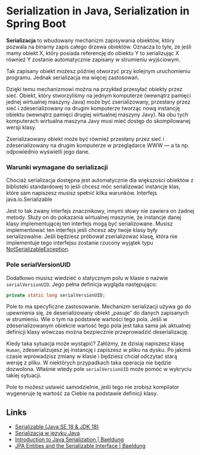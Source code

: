 # Serialization in Java, Serialization in Spring Boot

**Serializacja** to wbudowany mechanizm zapisywania obiektów, który pozwala na binarny zapis całego drzewa obiektów. Oznacza to tyle, że jeśli mamy obiekt X, który posiada referencję do obiektu Y to serializując X również Y zostanie automatycznie zapisany w strumieniu wyjściowym.

Tak zapisany obiekt możesz później otworzyć przy kolejnym uruchomieniu programu. Jednak serializacja ma więcej zastosowań.

Dzięki temu mechanizmowi można na przykład przesyłać obiekty przez sieć. Obiekt, który stworzyliśmy na jednym komputerze (wewnątrz pamięci jednej wirtualnej maszyny Java) może być zserializowany, przesłany przez sieć i zdeserializowany na drugim komputerze tworząc nową instancję obiektu (wewnątrz pamięci drugiej wirtualnej maszyny Javy). Na obu tych komputerach wirtualna maszyna Javy musi mieć dostęp do skompilowanej wersji klasy.

Zserializaowany obiekt może być również przesłany przez sieć i zdeserializowany na drugim komputerze w przeglądarce WWW — a ta np. odpowiednio wyświetli jego dane. 

### Warunki wymagane do serializacji

Chociaż serializacja dostępna jest automatycznie dla większości obiektów z biblioteki standardowej to jeśli chcesz móc serializować instancje klas, które sam napiszesz musisz spełnić kilka warunków.
Interfejs java.io.Serializable

Jest to tak zwany interfejs znacznikowy, innymi słowy nie zawiera on żadnej metody. Służy on do pokazania wirtualnej 
maszynie, że instancje danej klasy implementującej ten interfejs mogą być serializowane. Musisz implementować ten 
interfejs jeśli chcesz aby twoje klasy były serializowalne. Jeśli będziesz próbował zserializować klasę, która nie 
implementuje tego interfejsu zostanie rzucony wyjątek typu [NotSerializableException](https://docs.oracle.com/en/java/javase/12/docs/api/java.base/java/io/NotSerializableException.html).

### Pole serialVersionUID

Dodatkowo musisz wiedzieć o statycznym polu w klasie o nazwie `serialVersionUID`. Jego pełna definicja wygląda następująco:

```java
private static long serialVersionUID;
```

Pole to ma specyficzne zastosowanie. Mechanizm serializacji używa go do upewnienia się, że deserializowany obiekt „pasuje” do danych zapisanych w strumieniu. Wie o tym na podstawie wartości tego pola. Jeśli w zdeserializowanym obiekcie wartość tego pola jest taka sama jak aktualnej definicji klasy wówczas można bezpiecznie przeprowadzić deserializację.

Kiedy taka sytuacja może wystąpić? Załóżmy, że dzisiaj napiszesz klasę `Human`, zdeserializujesz jej instancję i zapiszesz w pliku na dysku. Po jakimś czasie wprowadzisz zmiany w klasie i będziesz chciał odczytać starą wersję z pliku. W niektórych przypadkach taka operacja nie będzie dozwolona. Właśnie wtedy pole `serialVersionUID` może pomóc w wykryciu takiej sytuacji.

Pole to możesz ustawić samodzielnie, jeśli tego nie zrobisz kompilator wygeneruje tę wartość za Ciebie na podstawie definicji klasy.


## Links

- [Serializable (Java SE 18 & JDK 18)](https://docs.oracle.com/en/java/javase/18/docs/api/java.base/java/io/Serializable.html)
- [Serializacja w języku Java](https://www.samouczekprogramisty.pl/serializacja-w-jezyku-java/)
- [Introduction to Java Serialization | Baeldung](https://www.baeldung.com/java-serialization/)
- [JPA Entities and the Serializable Interface | Baeldung](https://www.baeldung.com/jpa-entities-serializable/)
